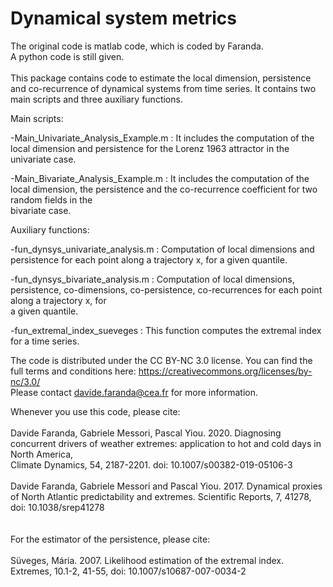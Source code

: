 # Dynamical system metrics

The original code is matlab code, which is coded by Faranda.<br> A python code is still given.<br>
<br>
This package contains code to estimate the local dimension, persistence and co-recurrence of dynamical systems from time series. It contains two main scripts and three
auxiliary functions.<br>

Main scripts:<br>

-Main_Univariate_Analysis_Example.m : It includes the computation of the local dimension and persistence for the Lorenz 1963 attractor in the univariate case.<br> 

-Main_Bivariate_Analysis_Example.m : It includes the computation of the local dimension, the persistence and the co-recurrence coefficient for two random fields in the<br>
bivariate case.<br>


Auxiliary functions:<br>

-fun_dynsys_univariate_analysis.m : Computation of local dimensions and persistence for each point along a trajectory x, for a given quantile.<br>

-fun_dynsys_bivariate_analysis.m : Computation of local dimensions, persistence, co-dimensions, co-persistence, co-recurrences for each point along a trajectory x, for<br> 
a given quantile.<br>

-fun_extremal_index_sueveges : This function computes the extremal index for a time series.<br> 

The code is distributed under the CC BY-NC 3.0 license. You can find the full terms and conditions here: https://creativecommons.org/licenses/by-nc/3.0/<br>
Please contact davide.faranda@cea.fr for more information.<br> 

Whenever you use this code, please cite:<br>
<br>
Davide Faranda, Gabriele Messori, Pascal Yiou. 2020. Diagnosing concurrent drivers of weather extremes: application to hot and cold days in North America, <br>
Climate Dynamics, 54, 2187-2201. doi: 10.1007/s00382-019-05106-3<br>
<br>
Davide Faranda, Gabriele Messori and Pascal Yiou. 2017. Dynamical proxies of North Atlantic predictability and extremes. Scientific Reports, 7, 41278, <br>
doi: 10.1038/srep41278<br>
<br>
<br>
For the estimator of the persistence, please cite:<br>
<br>
Süveges, Mária. 2007. Likelihood estimation of the extremal index. Extremes, 10.1-2, 41-55, doi: 10.1007/s10687-007-0034-2

